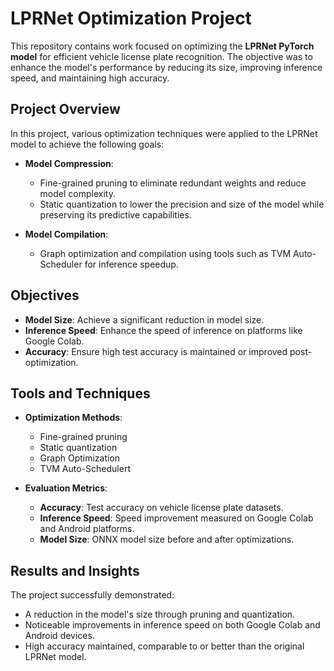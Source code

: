 # LPRNet Optimization Project

This repository contains work focused on optimizing the **LPRNet PyTorch model** for efficient vehicle license plate recognition. The objective was to enhance the model's performance by reducing its size, improving inference speed, and maintaining high accuracy.

## Project Overview

In this project, various optimization techniques were applied to the LPRNet model to achieve the following goals:

- **Model Compression**:
  - Fine-grained pruning to eliminate redundant weights and reduce model complexity.
  - Static quantization to lower the precision and size of the model while preserving its predictive capabilities.

- **Model Compilation**:
  - Graph optimization and compilation using tools such as TVM Auto-Scheduler for inference speedup.
## Objectives

- **Model Size**: Achieve a significant reduction in model size.
- **Inference Speed**: Enhance the speed of inference on platforms like Google Colab.
- **Accuracy**: Ensure high test accuracy is maintained or improved post-optimization.

## Tools and Techniques

- **Optimization Methods**:
  - Fine-grained pruning
  - Static quantization
  - Graph Optimization
  - TVM Auto-Schedulert

- **Evaluation Metrics**:
  - **Accuracy**: Test accuracy on vehicle license plate datasets.
  - **Inference Speed**: Speed improvement measured on Google Colab and Android platforms.
  - **Model Size**: ONNX model size before and after optimizations.

## Results and Insights

The project successfully demonstrated:
- A reduction in the model's size through pruning and quantization.
- Noticeable improvements in inference speed on both Google Colab and Android devices.
- High accuracy maintained, comparable to or better than the original LPRNet model.
